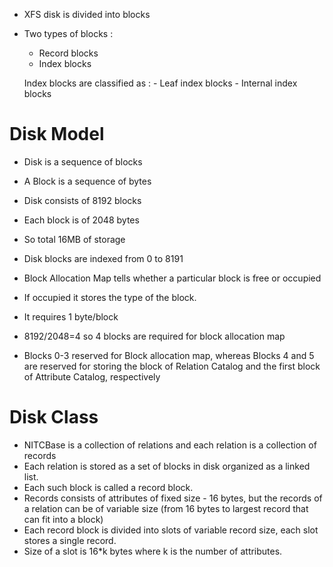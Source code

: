 - XFS disk is divided into blocks
- Two types of blocks :
    - Record blocks
    - Index blocks
    
    Index blocks are classified as :
        - Leaf index blocks
        - Internal index blocks

# Disk Model
- Disk is a sequence of blocks
- A Block is a sequence of bytes
- Disk consists of 8192 blocks
- Each block is of 2048 bytes
- So total 16MB of storage
- Disk blocks are indexed from 0 to 8191

- Block Allocation Map tells whether a particular block is free or occupied
- If occupied it stores the type of the block.
- It requires 1 byte/block
- 8192/2048=4 so 4 blocks are required for block allocation map
- Blocks 0-3 reserved for Block allocation map, whereas Blocks 4 and 5 are reserved for storing the block of Relation Catalog and the first block of Attribute Catalog, respectively

# Disk Class
- NITCBase is a collection of relations and each relation is a collection of records
- Each relation is stored as a set of blocks in disk organized as a linked list.
- Each such block is called a record block.
- Records consists of attributes of fixed size - 16 bytes, but the records of a relation can be of variable size (from 16 bytes to largest record that can fit into a block)
- Each record block is divided into slots of variable record size, each slot stores a single record.
- Size of a slot is 16*k bytes where k is the number of attributes.







